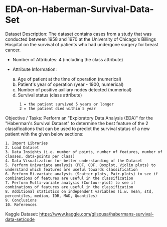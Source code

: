 # EDA-on-Haberman-Survival-Data-Set

Dataset Description: The dataset contains cases from a study that was conducted between 1958 and 1970 at the University of Chicago's Billings Hospital on the survival of patients who had undergone surgery for breast cancer.  

  * Number of Attributes: 4 (including the class attribute) 
  * Attribute Information:  
            
      a. Age of patient at the time of operation (numerical)           
      b. Patient's year of operation (year - 1900, numerical)           
      c. Number of positive axillary nodes detected (numerical)           
      d. Survival status (class attribute)     
      
           1 = the patient survived 5 years or longer                        
           2 = the patient died within 5 year  

Objective / Tasks: Perform an "Exploratory Data Analysis (EDA)" for the "Haberman's Survival Dataset" to determine the best feature of the 2 classifications that can be used to predict the survival status of a new patient with the given below sections:       

    1. Import Libraries      
    2. Load Dataset      
    3. Data Insights (i.e. number of points, number of features, number of classes, data-points per class)      
    4. Data Visualization for better understanding of the Dataset      
    5. Perform Univariate analysis (PDF, CDF, Boxplot, Violin plots) to understand which features are useful towards classification      
    6. Perform Bi-variate analysis (Scatter plots, Pair-plots) to see if combinations of features are useful in the classification      
    7. Perform Multi-variate analysis (Contour-plot) to see if combinations of features are useful in the classification      
    8. Additional statistics on independent variables (i.w. mean, std, percentiles, median, IDR, MAD, Quantiles)      
    9. Conclusions      
    10. References  
  
Kaggle Dataset:   https://www.kaggle.com/gilsousa/habermans-survival-data-set/code
